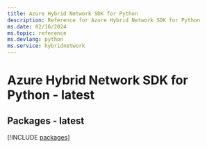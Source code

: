 ```yaml
---
title: Azure Hybrid Network SDK for Python
description: Reference for Azure Hybrid Network SDK for Python
ms.date: 02/16/2024
ms.topic: reference
ms.devlang: python
ms.service: hybridnetwork
---
```

# Azure Hybrid Network SDK for Python - latest
## Packages - latest
[!INCLUDE [packages](hybrid-network-index.md)]